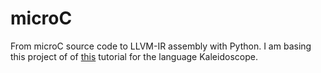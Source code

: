 # microC
From microC source code to LLVM-IR assembly with Python. I am basing this project of of [this](https://github.com/eliben/pykaleidoscope) tutorial for the language Kaleidoscope.
